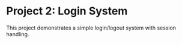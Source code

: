 # Project 2: Login System
This project demonstrates a simple login/logout system with session handling.